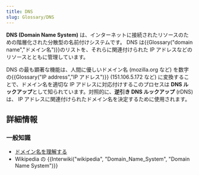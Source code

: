```yaml
---
title: DNS
slug: Glossary/DNS
---
```

**DNS (Domain Name System)** は、インターネットに接続されたリソースのための階層化された分散型の名前付けシステムです。 DNS は{{Glossary("domain name","ドメイン名")}}のリストを、それらに関連付けられた IP アドレスなどのリソースとともに管理しています。

DNS の最も顕著な機能は、人間に優しいドメイン名 (mozilla.org など) を数字の{{Glossary("IP address","IP アドレス")}} (151.106.5.172 など) に変換することで、ドメイン名を適切な IP アドレスに対応付けするこのプロセスは **DNS ルックアップ**として知られています。対照的に、**逆引き DNS ルックアップ** (rDNS) は、 IP アドレスに関連付けられたドメイン名を決定するために使用されます。

## 詳細情報

### 一般知識

- [ドメイン名を理解する](/ja/Learn/Understanding_domain_names)
- Wikipedia の {{Interwiki("wikipedia", "Domain_Name_System", "Domain Name System")}}
